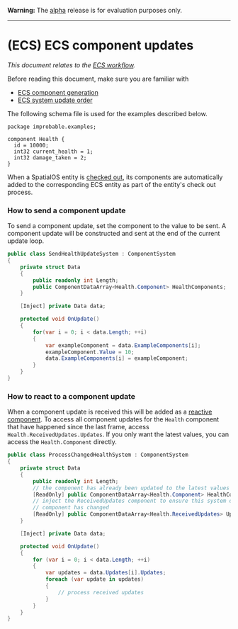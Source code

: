 **Warning:** The [alpha](https://docs.improbable.io/reference/latest/shared/release-policy#maturity-stages) release is for evaluation purposes only.

-----
[//]: # (Doc of docs reference 33)
[//]: # (TODO - Tech writer review)

#  (ECS) ECS component updates
 _This document relates to the [ECS workflow](../intro-workflows-spos-entities.md)._

Before reading this document, make sure you are familiar with
  * [ECS component generation](./ecs-component-generation.md)
  * [ECS system update order](./ecs-system-update-order.md)

The following schema file is used for the examples described below.

```
package improbable.examples;

component Health {
  id = 10000;
  int32 current_health = 1;
  int32 damage_taken = 2;
}
```

When a SpatialOS entity is [checked out](entity-checkout-process.md), its components are automatically added to the corresponding ECS entity as part of the entity's check out process.

### How to send a component update
To send a component update, set the component to the value to be sent. A component update will be constructed and sent at the end of the current update loop.
```csharp
public class SendHealthUpdateSystem : ComponentSystem
{
    private struct Data
    {
        public readonly int Length;
        public ComponentDataArray<Health.Component> HealthComponents;
    }

    [Inject] private Data data;

    protected void OnUpdate()
    {
        for(var i = 0; i < data.Length; ++i)
        {
            var exampleComponent = data.ExampleComponents[i];
            exampleComponent.Value = 10;
            data.ExampleComponents[i] = exampleComponent;
        }
    }
}
```

### How to react to a component update

When a component update is received this will be added as a [reactive component](reactive-components.md).
To access all component updates for the `Health` component that have happened since the last frame, access `Health.ReceivedUpdates.Updates`.
If you only want the latest values, you can access the `Health.Component` directly.

```csharp
public class ProcessChangedHealthSystem : ComponentSystem
{
    private struct Data
    {
        public readonly int Length;
        // the component has already been updated to the latest values
        [ReadOnly] public ComponentDataArray<Health.Component> HealthComponents;
        // inject the ReceivedUpdates component to ensure this system only runs when the 
        // component has changed
        [ReadOnly] public ComponentDataArray<Health.ReceivedUpdates> Updates;
    }

    [Inject] private Data data;

    protected void OnUpdate()
    {
        for (var i = 0; i < data.Length; ++i)
        {
            var updates = data.Updates[i].Updates;
            foreach (var update in updates)
            {
                // process received updates
            }
        }
    }
}
```

